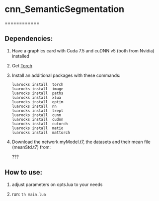 # cnn_SemanticSegmentation
============

## Dependencies:

1. Have a graphics card with Cuda 7.5 and cuDNN v5 (both from Nvidia) installed

2. Get [Torch](http://torch.ch/docs/getting-started.html)

3. Install an additional packages with these commands:

	`luarocks install  torch`    
	`luarocks install  image`    
	`luarocks install  paths`     
	`luarocks install  xlua`      
	`luarocks install  optim`    
	`luarocks install  nn`      
	`luarocks install  trepl`    
	`luarocks install  cunn`      
	`luarocks install  cudnn`      
	`luarocks install  cutorch`    
	`luarocks install  matio`   
	`luarocks install  mattorch`   

4. Download the network myModel.t7, the datasets and their mean file (meanStd.t7) from: 

    ???


## How to use:

1. adjust parameters on opts.lua to your needs

2. run:
		`th main.lua` 
